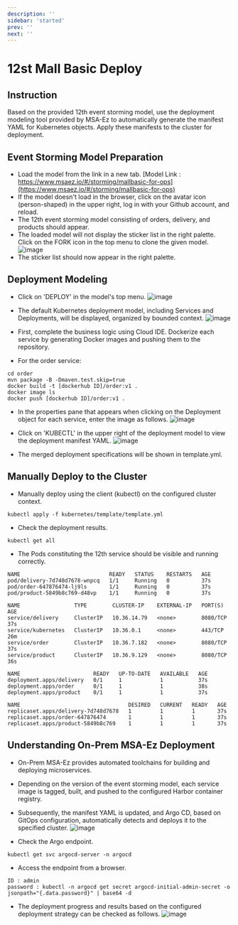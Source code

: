 ```yaml
---
description: ''
sidebar: 'started'
prev: ''
next: ''
---
```

# 12st Mall Basic Deploy

## Instruction

Based on the provided 12th event storming model, use the deployment modeling tool provided by MSA-Ez to automatically generate the manifest YAML for Kubernetes objects. Apply these manifests to the cluster for deployment.

## Event Storming Model Preparation

- Load the model from the link in a new tab.
[Model Link : https://www.msaez.io/#/storming/mallbasic-for-ops](https://www.msaez.io/#/storming/mallbasic-for-ops)
- If the model doesn't load in the browser, click on the avatar icon (person-shaped) in the upper right, log in with your Github account, and reload.
- The 12th event storming model consisting of orders, delivery, and products should appear.
- The loaded model will not display the sticker list in the right palette. Click on the FORK icon in the top menu to clone the given model.
![image](https://github.com/acmexii/demo/assets/35618409/1e16e849-7ae9-4b33-b39c-db4ef0939507)
- The sticker list should now appear in the right palette.

## Deployment Modeling

- Click on 'DEPLOY' in the model's top menu.
![image](https://github.com/acmexii/demo/assets/35618409/07d45fce-528a-4261-a1e3-c100e068c6b0)

- The default Kubernetes deployment model, including Services and Deployments, will be displayed, organized by bounded context.
![image](https://github.com/acmexii/demo/assets/35618409/ad81f353-7b71-4381-bd42-3ceb25a1a698)

- First, complete the business logic using Cloud IDE. Dockerize each service by generating Docker images and pushing them to the repository.
- For the order service:
```
cd order
mvn package -B -Dmaven.test.skip=true
docker build -t [dockerhub ID]/order:v1 .     
docker image ls
docker push [dockerhub ID]/order:v1 .
``` 

- In the properties pane that appears when clicking on the Deployment object for each service, enter the image as follows.
![image](https://github.com/acmexii/demo/assets/35618409/0aa6cb13-65b0-49b9-a243-e78b7d21a709)

- Click on 'KUBECTL' in the upper right of the deployment model to view the deployment manifest YAML.
![image](https://github.com/acmexii/demo/assets/35618409/70cfdffa-bacd-4f63-bc4e-5f40b9ad8999)

- The merged deployment specifications will be shown in template.yml.

## Manually Deploy to the Cluster

- Manually deploy using the client (kubectl) on the configured cluster context.
```
kubectl apply -f kubernetes/template/template.yml
```

- Check the deployment results.
```
kubectl get all 
```
- The Pods constituting the 12th service should be visible and running correctly.
```
NAME                            READY   STATUS    RESTARTS   AGE
pod/delivery-7d748d7678-wnpcq   1/1     Running   0          37s
pod/order-647876474-lj9ls       1/1     Running   0          37s
pod/product-5849b8c769-d48vp    1/1     Running   0          37s

NAME                 TYPE        CLUSTER-IP    EXTERNAL-IP   PORT(S)    AGE
service/delivery     ClusterIP   10.36.14.79   <none>        8080/TCP   37s
service/kubernetes   ClusterIP   10.36.0.1     <none>        443/TCP    26m
service/order        ClusterIP   10.36.7.182   <none>        8080/TCP   37s
service/product      ClusterIP   10.36.9.129   <none>        8080/TCP   36s

NAME                       READY   UP-TO-DATE   AVAILABLE   AGE
deployment.apps/delivery   0/1     1            1           37s
deployment.apps/order      0/1     1            1           38s
deployment.apps/product    0/1     1            1           37s

NAME                                  DESIRED   CURRENT   READY   AGE
replicaset.apps/delivery-7d748d7678   1         1         1       37s
replicaset.apps/order-647876474       1         1         1       37s
replicaset.apps/product-5849b8c769    1         1         1       37s
```

## Understanding On-Prem MSA-Ez Deployment

- On-Prem MSA-Ez provides automated toolchains for building and deploying microservices.
- Depending on the version of the event storming model, each service image is tagged, built, and pushed to the configured Harbor container registry.
- Subsequently, the manifest YAML is updated, and Argo CD, based on GitOps configuration, automatically detects and deploys it to the specified cluster.
![image](https://github.com/acmexii/demo/assets/35618409/4a51c1e3-400f-4d5b-8d0a-edb742f12e94)

- Check the Argo endpoint.
```
kubectl get svc argocd-server -n argocd
```

- Access the endpoint from a browser.
```
ID : admin
password : kubectl -n argocd get secret argocd-initial-admin-secret -o jsonpath="{.data.password}" | base64 -d
```

- The deployment progress and results based on the configured deployment strategy can be checked as follows.
![image](https://github.com/acmexii/demo/assets/35618409/f9201dfb-5a29-42eb-9b89-df90b380609d)



